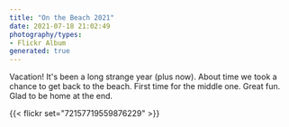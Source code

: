 ```yaml
---
title: "On the Beach 2021"
date: 2021-07-18 21:02:49
photography/types:
- Flickr Album
generated: true
---
```

Vacation! It's been a long strange year (plus now). About time we took a chance to get back to the beach. First time for the middle one. Great fun. Glad to be home at the end.

{{< flickr set="72157719559876229" >}}
